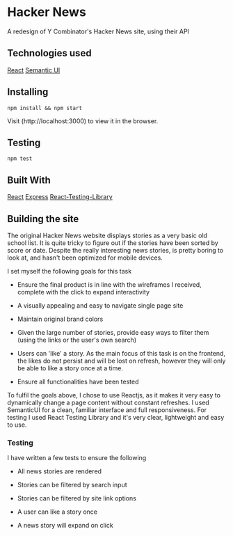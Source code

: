 # Hacker News

A redesign of Y Combinator's Hacker News site, using their API

## Technologies used
[React](https://reactjs.org)
[Semantic UI](https://semantic-ui.com)


## Installing

```
npm install && npm start
```

Visit (http://localhost:3000) to view it in the browser.


## Testing 

```
npm test 
```

## Built With

[React](https://reactjs.org)
[Express](https://expressjs.com)
[React-Testing-Library](https://github.com/kentcdodds/react-testing-library)


## Building the site

The original Hacker News website displays stories as a very basic old school list. It is quite tricky to figure out if the stories have been sorted by score or date. Despite the really interesting news stories, is pretty boring to look at, and hasn't been optimized for mobile devices. 

I set myself the following goals for this task

- Ensure the final product is in line with the wireframes I received, complete with the click to expand interactivity

- A visually appealing and easy to navigate single page site

- Maintain original brand colors

- Given the large number of stories, provide easy ways to filter them (using the links or the user's own search)

- Users can 'like' a story. As the main focus of this task is on the frontend, the likes do not persist and will be lost on refresh, however they will only be able to like a story once at a time.

- Ensure all functionalities have been tested

To fulfil the goals above, I chose to use Reactjs, as it makes it very easy to dynamically change a page content without constant refreshes. I used SemanticUI for a clean, familiar interface and full responsiveness. For testing I used React Testing Library and it's very clear, lightweight and easy to use.

### Testing

I have written a few tests to ensure the following

- All news stories are rendered

- Stories can be filtered by search input

- Stories can be filtered by site link options

- A user can like a story once

- A news story will expand on click

